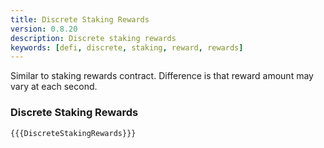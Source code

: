 ```yaml
---
title: Discrete Staking Rewards
version: 0.8.20
description: Discrete staking rewards
keywords: [defi, discrete, staking, reward, rewards]
---
```


Similar to staking rewards contract. Difference is that reward amount may vary at each second.

### Discrete Staking Rewards

```solidity
{{{DiscreteStakingRewards}}}
```
